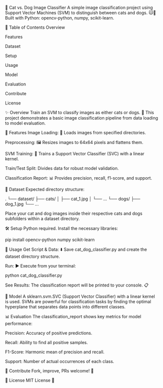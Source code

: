 🐾 Cat vs. Dog Image Classifier
A simple image classification project using Support Vector Machines (SVM) to distinguish between cats and dogs. 🐱🐶 Built with Python: opencv-python, numpy, scikit-learn.

📝 Table of Contents
Overview

Features

Dataset

Setup

Usage

Model

Evaluation

Contribute

License

✨ Overview
Train an SVM to classify images as either cats or dogs. 📸 This project demonstrates a basic image classification pipeline from data loading to model evaluation.

🚀 Features
Image Loading: 📂 Loads images from specified directories.

Preprocessing: 🖼️ Resizes images to 64x64 pixels and flattens them.

SVM Training: 🧠 Trains a Support Vector Classifier (SVC) with a linear kernel.

Train/Test Split: Divides data for robust model validation.

Classification Report: 📊 Provides precision, recall, f1-score, and support.

💾 Dataset
Expected directory structure:

.
└── dataset/
    ├── cats/
    │   ├── cat_1.jpg
    │   └── ...
    └── dogs/
        ├── dog_1.jpg
        └── ...

Place your cat and dog images inside their respective cats and dogs subfolders within a dataset directory.

🛠️ Setup
Python required. Install the necessary libraries:

pip install opencv-python numpy scikit-learn

🏃 Usage
Get Script & Data: ⬇️ Save cat_dog_classifier.py and create the dataset directory structure.

Run: ▶️ Execute from your terminal:

python cat_dog_classifier.py

See Results: The classification report will be printed to your console. 📋

🧠 Model
A sklearn.svm.SVC (Support Vector Classifier) with a linear kernel is used. SVMs are powerful for classification tasks by finding the optimal hyperplane that separates data points into different classes.

📊 Evaluation
The classification_report shows key metrics for model performance:

Precision: Accuracy of positive predictions.

Recall: Ability to find all positive samples.

F1-Score: Harmonic mean of precision and recall.

Support: Number of actual occurrences of each class.

🤝 Contribute
Fork, improve, PRs welcome! 🙏

📜 License
MIT License 📄
